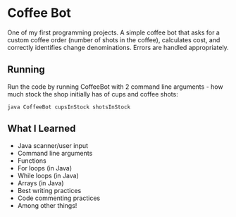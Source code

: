 # Coffee Bot
One of my first programming projects. A simple coffee bot that asks for a custom coffee order (number of shots in the coffee), calculates cost, and correctly identifies change denominations. Errors are handled appropriately.

## Running
Run the code by running CoffeeBot with 2 command line arguments - how much stock the shop initially has of cups and coffee shots:

```
java CoffeeBot cupsInStock shotsInStock
```

## What I Learned
- Java scanner/user input
- Command line arguments
- Functions
- For loops (in Java)
- While loops (in Java)
- Arrays (in Java)
- Best writing practices
- Code commenting practices
- Among other things!

